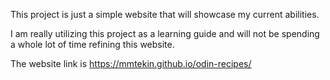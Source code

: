 This project is just a simple website that will showcase my current abilities. 

I am really utilizing this project as a learning guide and will not be spending a whole lot of time refining this website.  

The website link is https://mmtekin.github.io/odin-recipes/ 